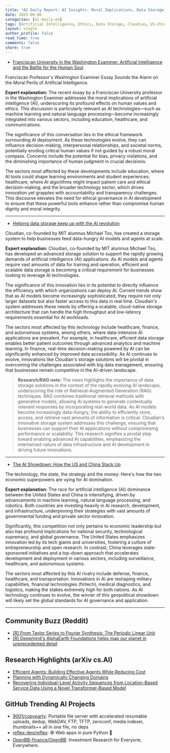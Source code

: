 ```yaml
---
title: "AI Daily Report: AI Insights: Moral Implications, Data Storage Innovations, and US-China AI Rivalry (2025-08-06)"
date: 2025-08-06
categories: [ai-daily-en]
tags: [Artificial Intelligence, Ethics, Data Storage, Cloudian, US-China Relations, Technology Strategy, Franciscan University]
layout: single
author_profile: false
read_time: true
comments: false
share: true
---
```

- [Franciscan University in the Washington Examiner: Artificial Intelligence and the Battle for the Human Soul](https://franciscan.edu/franciscan-university-in-the-washington-examiner-artificial-intelligence-and-the-battle-for-the-human-soul/)

Franciscan Professor's Washington Examiner Essay Sounds the Alarm on the Moral Perils of Artificial Intelligence.

**Expert explanation:**
The recent essay by a Franciscan University professor in the Washington Examiner addresses the moral implications of artificial intelligence (AI), underscoring its profound effects on human values and ethics. This discussion is particularly relevant as AI technologies—such as machine learning and natural language processing—become increasingly integrated into various sectors, including education, healthcare, and communications.

The significance of this conversation lies in the ethical framework surrounding AI deployment. As these technologies evolve, they can influence decision-making, interpersonal relationships, and societal norms, potentially eroding critical human values if not guided by a robust moral compass. Concerns include the potential for bias, privacy violations, and the diminishing importance of human judgment in crucial decisions.

The sectors most affected by these developments include education, where AI tools could shape learning environments and student experiences; healthcare, where AI algorithms might impact patient care and ethical decision-making; and the broader technology sector, which drives innovation yet grapples with accountability and transparency challenges. This discourse elevates the need for ethical governance in AI development to ensure that these powerful tools enhance rather than compromise human dignity and moral integrity.

---
- [Helping data storage keep up with the AI revolution](https://news.mit.edu/2025/cloudian-helps-data-storage-keep-up-with-ai-revolution-0806)

Cloudian, co-founded by MIT alumnus Michael Tso, has created a storage system to help businesses feed data-hungry AI models and agents at scale.

**Expert explanation:**
Cloudian, co-founded by MIT alumnus Michael Tso, has developed an advanced storage solution to support the rapidly growing demands of artificial intelligence (AI) applications. As AI models and agents require vast amounts of data for training and operation, efficient and scalable data storage is becoming a critical requirement for businesses looking to leverage AI technologies.

The significance of this innovation lies in its potential to directly influence the efficiency with which organizations can deploy AI. Current trends show that as AI models become increasingly sophisticated, they require not only larger datasets but also faster access to this data in real time. Cloudian's system addresses these needs by offering a scalable, cloud-native storage architecture that can handle the high throughput and low-latency requirements essential for AI workloads.

The sectors most affected by this technology include healthcare, finance, and autonomous systems, among others, where data-intensive AI applications are prevalent. For example, in healthcare, efficient data storage enables better patient outcomes through advanced analytics and machine learning. In finance, real-time decision-making powered by AI can be significantly enhanced by improved data accessibility. As AI continues to evolve, innovations like Cloudian's storage solutions will be pivotal in overcoming the challenges associated with big data management, ensuring that businesses remain competitive in the AI-driven landscape.

> **Research/RAG note:**
> The news highlights the importance of data storage solutions in the context of the rapidly evolving AI landscape, underscoring the role of Retrieval-Augmented Generation (RAG) techniques. RAG combines traditional retrieval methods with generative models, allowing AI systems to generate contextually relevant responses by incorporating real-world data. As AI models become increasingly data-hungry, the ability to efficiently store, access, and retrieve vast amounts of information is critical. Cloudian's innovative storage system addresses this challenge, ensuring that businesses can support their AI applications without compromising performance or scalability. This research signifies a pivotal step toward enabling advanced AI capabilities, emphasizing the intertwined nature of data infrastructure and AI development in driving future innovations.

---
- [The AI Showdown: How the US and China Stack Up](https://www.bloomberg.com/news/articles/2025-08-06/who-is-winning-the-artificial-intelligence-race-the-us-or-china)

The technology, the state, the strategy and the money: Here's how the two economic superpowers are vying for AI domination.

**Expert explanation:**
The race for artificial intelligence (AI) dominance between the United States and China is intensifying, driven by advancements in machine learning, natural language processing, and robotics. Both countries are investing heavily in AI research, development, and infrastructure, underpinning their strategies with vast amounts of governmental funding and private sector innovation.

Significantly, this competition not only pertains to economic leadership but also has profound implications for national security, technological supremacy, and global governance. The United States emphasizes innovation led by its tech giants and universities, fostering a culture of entrepreneurship and open research. In contrast, China leverages state-sponsored initiatives and a top-down approach that accelerates development and deployment in various sectors, including surveillance, healthcare, and autonomous systems.

The sectors most affected by this AI rivalry include defense, finance, healthcare, and transportation. Innovations in AI are reshaping military capabilities, financial technologies (fintech), medical diagnostics, and logistics, making the stakes extremely high for both nations. As AI technology continues to evolve, the winner of this geopolitical showdown will likely set the global standards for AI governance and application.

---

## Community Buzz (Reddit)
- [[R] From Taylor Series to Fourier Synthesis: The Periodic Linear Unit](https://www.reddit.com/r/MachineLearning/comments/1mfi8li/r_from_taylor_series_to_fourier_synthesis_the/)
- [[R] Deepmind's AlphaEarth Foundations helps map our planet in unprecedented detail](https://www.reddit.com/r/MachineLearning/comments/1mddg98/r_deepminds_alphaearth_foundations_helps_map_our/)

## Research Highlights (arXiv cs.AI)
- [Efficient Agents: Building Effective Agents While Reducing Cost](https://arxiv.org/abs/2508.02694)
- [Planning with Dynamically Changing Domains](https://arxiv.org/abs/2508.02697)
- [Recovering Individual-Level Activity Sequences from Location-Based Service Data Using a Novel Transformer-Based Model](https://arxiv.org/abs/2508.02734)

## GitHub Trending AI Projects
- [9001/copyparty](9001/copyparty): Portable file server with accelerated resumable uploads, dedup, WebDAV, FTP, TFTP, zeroconf, media indexer, thumbnails++ all in one file, no deps
- [reflex-dev/reflex](reflex-dev/reflex): 🕸️ Web apps in pure Python 🐍
- [OpenBB-finance/OpenBB](OpenBB-finance/OpenBB): Investment Research for Everyone, Everywhere.
